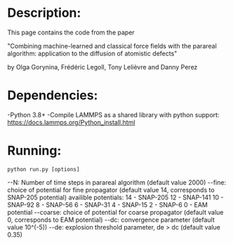 Description:
============

This page contains the code from the paper 

"Combining machine-learned and classical force fields with the
parareal algorithm: application to the diffusion of atomistic
defects"

by Olga Gorynina, Frédéric Legoll, Tony Lelièvre and Danny Perez

Dependencies:
=============

-Python 3.8+
-Compile LAMMPS as a shared library with python support:
https://docs.lammps.org/Python_install.html

Running: 
========

```
python run.py [options]
```

--N: Number of time steps in parareal algorithm (default value 2000)
--fine: choice of potential for fine propagator (default value 14, corresponds to SNAP-205 potential)
	availible potentials: 
	14 - SNAP-205
	12 - SNAP-141
	10 - SNAP-92
	8 -  SNAP-56
	6 -  SNAP-31
	4 -  SNAP-15
	2 -  SNAP-6
	0 -  EAM potential
--coarse: choice of potential for coarse propagator (default value 0, corresponds to EAM potential)
--dc: convergence parameter (default value 10^(-5))
--de: explosion threshold parameter, de > dc (default value 0.35)


